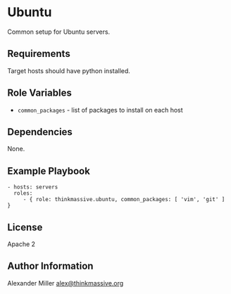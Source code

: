 Ubuntu
======

Common setup for Ubuntu servers.

Requirements
------------

Target hosts should have python installed.

Role Variables
--------------

  - `common_packages` - list of packages to install on each host

Dependencies
------------

None.

Example Playbook
----------------

    - hosts: servers
      roles:
         - { role: thinkmassive.ubuntu, common_packages: [ 'vim', 'git' ] }

License
-------

Apache 2

Author Information
------------------

Alexander Miller alex@thinkmassive.org
